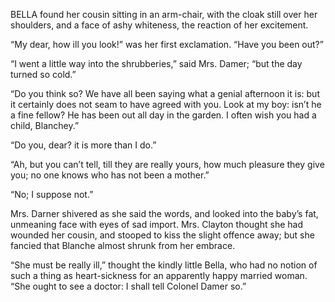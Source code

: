 BELLA found her cousin sitting in an arm-chair, with the cloak still over her shoulders, and a face of ashy whiteness, the reaction of her excitement.

“My dear, how ill you look!” was her first exclamation. “Have you been out?”

“I went a little way into the shrubberies,” said Mrs. Damer; “but the day turned so cold.”

“Do you think so? We have all been saying what a genial afternoon it is: but it certainly does not seam to have agreed with you. Look at my boy: isn’t he a fine fellow? He has been out all day in the garden. I often wish you had a child, Blanchey.”

“Do you, dear? it is more than I do.”

“Ah, but you can’t tell, till they are really yours, how much pleasure they give you; no one knows who has not been a mother.”

“No; I suppose not.”

Mrs. Darner shivered as she said the words, and looked into the baby’s fat, unmeaning face with eyes of sad import. Mrs. Clayton thought she had wounded her cousin, and stooped to kiss the slight offence away; but she fancied that Blanche almost shrunk from her embrace.

“She must be really ill,” thought the kindly little Bella, who had no notion of such a thing as heart-sickness for an apparently happy married woman. “She ought to see a doctor: I shall tell Colonel Damer so.”